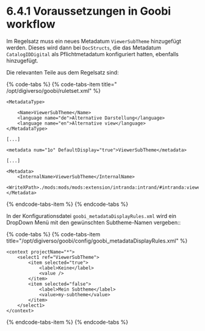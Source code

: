 # 6.4.1 Voraussetzungen in Goobi workflow

Im Regelsatz muss ein neues Metadatum `ViewerSubTheme` hinzugefügt werden. Dieses wird dann bei `DocStructs`, die das Metadatum `CatalogIDDigital` als Pflichtmetadatum konfiguriert hatten, ebenfalls hinzugefügt.

Die relevanten Teile aus dem Regelsatz sind:

{% code-tabs %}
{% code-tabs-item title=" /opt/digiverso/goobi/ruletset.xml" %}
```markup
<MetadataType>

    <Name>ViewerSubTheme</Name>
    <language name="de">Alternative Darstellung</language>
    <language name="en">Alternative view</language>
</MetadataType>

[...]

<metadata num="1o" DefaultDisplay="true">ViewerSubTheme</metadata>

[...]

<Metadata>
    <InternalName>ViewerSubTheme</InternalName>
    <WriteXPath>./mods:mods/mods:extension/intranda:intrand/#intranda:viewersubtheme</WriteXPath>
</Metadata>
```
{% endcode-tabs-item %}
{% endcode-tabs %}

In der Konfigurationsdatei `goobi_metadataDisplayRules.xml` wird ein DropDown Menü mit den gewünschten Subtheme-Namen vergeben::

{% code-tabs %}
{% code-tabs-item title="/opt/digiverso/goobi/config/goobi\_metadataDisplayRules.xml" %}
```markup
<context projectName="*">
    <select1 ref="ViewerSubTheme">
        <item selected="true">
            <label>Keine</label>
            <value />
        </item>
        <item selected="false">
            <label>Mein Subtheme</label>
            <value>my-subtheme</value>
        </item>
    </select1>
</context>
```
{% endcode-tabs-item %}
{% endcode-tabs %}



